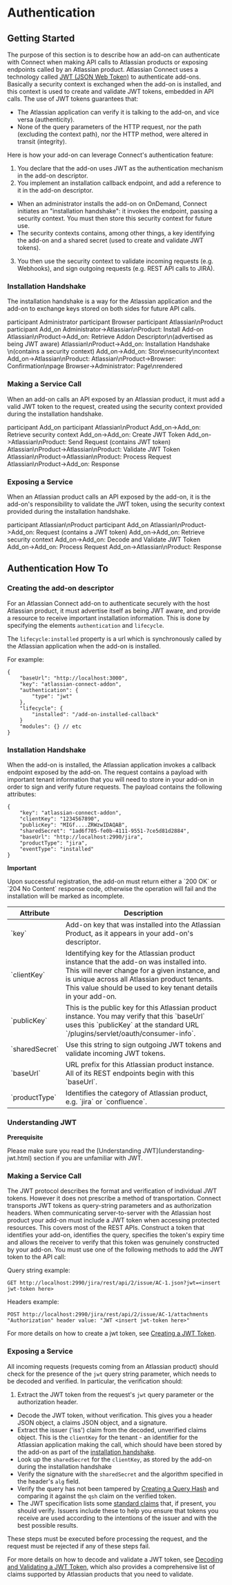 # Authentication

## Getting Started

The purpose of this section is to describe how an add-on can authenticate with Connect when making API calls 
to Atlassian products or exposing endpoints called by an Atlassian product. Atlassian Connect uses a technology called [JWT (JSON Web Token)](http://tools.ietf.org/html/draft-ietf-oauth-json-web-token‎) to authenticate add-ons. Basically a security 
context is exchanged when the add-on is installed, and this context is used to create and validate JWT tokens, embedded in API calls. 
The use of JWT tokens guarantees that:

 * The Atlassian application can verify it is talking to the add-on, and vice versa (authenticity).
 * None of the query parameters of the HTTP request, nor the path (excluding the context path), nor the HTTP method, 
 were altered in transit (integrity).

Here is how your add-on can leverage Connect's authentication feature:
 
1. You declare that the add-on uses JWT as the authentication mechanism in the add-on descriptor.
2. You implement an installation callback endpoint, and add a reference to it in the add-on descriptor. 
 * When an administrator installs the add-on on OnDemand, Connect initiates an "installation handshake": it invokes the endpoint, 
 passing a security context. You must then store this security context for future use.
 * The security contexts contains, among other things, a key identifying the add-on and a shared secret (used to create and validate JWT tokens).
3. You then use the security context to validate incoming requests (e.g. Webhooks), and sign outgoing requests (e.g. REST API calls to JIRA).
 
### Installation Handshake

The installation handshake is a way for the Atlassian application and the add-on to exchange keys stored on both sides for future API calls.

<div class="diagram">
participant Administrator
participant Browser
participant Atlassian\nProduct
participant Add_on
Administrator->Atlassian\nProduct: Install Add-on
Atlassian\nProduct->Add_on: Retrieve Addon Descriptor\n(advertised as being JWT aware)
Atlassian\nProduct->Add_on: Installation Handshake \n(contains a security context)
Add_on->Add_on: Store\nsecurity\ncontext
Add_on->Atlassian\nProduct: 
Atlassian\nProduct->Browser: Confirmation\npage
Browser->Administrator: Page\nrendered
</div>

### Making a Service Call

When an add-on calls an API exposed by an Atlassian product, it must add a valid JWT token to the request, 
created using the security context provided during the installation handshake.

<div class="diagram">
participant Add_on
participant Atlassian\nProduct
Add_on->Add_on: Retrieve security context
Add_on->Add_on: Create JWT Token
Add_on->Atlassian\nProduct: Send Request (contains JWT token)
Atlassian\nProduct->Atlassian\nProduct: Validate JWT Token
Atlassian\nProduct->Atlassian\nProduct: Process Request
Atlassian\nProduct->Add_on: Response
</div>

### Exposing a Service

When an Atlassian product calls an API exposed by the add-on, it is the add-on's responsibility to validate 
the JWT token, using the security context provided during the installation handshake.

<div class="diagram">
participant Atlassian\nProduct
participant Add_on
Atlassian\nProduct->Add_on: Request (contains a JWT token)
Add_on->Add_on: Retrieve security context
Add_on->Add_on: Decode and Validate JWT Token
Add_on->Add_on: Process Request
Add_on->Atlassian\nProduct: Response
</div>


## Authentication How To

### Creating the add-on descriptor

For an Atlassian Connect add-on to authenticate securely with the host Atlassian product, it must advertise itself as
being JWT aware, and provide a resource to receive important installation information. This is done by specifying the
elements `authentication` and `lifecycle`.

The `lifecycle:installed` property is a url which is synchronously called by the Atlassian application when the add-on
is installed. 

For example:

    {
        "baseUrl": "http://localhost:3000",
        "key": "atlassian-connect-addon",
        "authentication": {
            "type": "jwt"
        },
        "lifecycle": {
            "installed": "/add-on-installed-callback"
        }
        "modules": {} // etc
    }


<a name='installation'></a>
### Installation Handshake

When the add-on is installed, the Atlassian application invokes a callback endpoint exposed by the add-on. 
The request contains a payload with important tenant information that you will need to store in your add-on in 
order to sign and verify future requests. The payload contains the following attributes:

    {
        "key": "atlassian-connect-addon",
        "clientKey": "1234567890",
        "publicKey": "MIGf....ZRWzwIDAQAB",
        "sharedSecret": "1ad6f705-fe0b-4111-9551-7ce5d81d2884",
        "baseUrl": "http://localhost:2990/jira",
        "productType": "jira",
        "eventType": "installed"
    }


<div class="aui-message warning">
    <p class="title">
        <span class="aui-icon icon-warning"></span>
        <strong>Important</strong>
    </p>
    Upon successful registration, the add-on must return either a `200 OK` or `204 No Content` response code, otherwise
    the operation will fail and the installation will be marked as incomplete.
</div>

<table class='aui'>
    <thead>
        <tr>
            <th>Attribute</th>
            <th>Description</th>
        </tr>
    </thead>
    <tr>
        <td>`key`</td>
        <td>Add-on key that was installed into the Atlassian Product, as it appears in your add-on's descriptor.</td>
    </tr>
    <tr>
        <td>`clientKey`</td>
        <td>Identifying key for the Atlassian product instance that the add-on was installed into. This will never change for a given
        instance, and is unique across all Atlassian product tenants. This value should be used to key tenant details
        in your add-on.</td>
    </tr>
    <tr>
        <td>`publicKey`</td>
        <td>This is the public key for this Atlassian product instance. You may verify that this `baseUrl` 
			uses this `publicKey` at the standard URL `<host baseUrl>/plugins/servlet/oauth/consumer-info`.</td>
    </tr>
    <tr>
        <td>`sharedSecret`</td>
        <td>Use this string to sign outgoing JWT tokens and validate incoming JWT tokens.</td>
    </tr>
    <tr>
        <td>`baseUrl`</td>
        <td>URL prefix for this Atlassian product instance. All of its REST endpoints begin with this `baseUrl`.</td>
    </tr>
    <tr>
        <td>`productType`</td>
        <td>Identifies the category of Atlassian product, e.g. `jira` or `confluence`.</td>
    </tr>
</table>


### Understanding JWT

<div class="aui-message">
    <p class="title">
        <span class="aui-icon icon-warning"></span>
        <strong>Prerequisite</strong>
    </p>
	<p>
Please make sure you read the [Understanding JWT](understanding-jwt.html) section if you are unfamiliar with JWT.</p></div>

### Making a Service Call

The JWT protocol describes the format and verification of individual JWT tokens. However it does not prescribe a method
of transportation. Connect transports JWT tokens as query-string parameters and as authorization headers. 
When communicating server-to-server with the Atlassian host product your add-on must include a JWT token when accessing 
protected resources. This covers most of the REST APIs. Construct a token that identifies your add-on, identifies the query, 
specifies the token's expiry time and allows the receiver to verify that this token was genuinely constructed by your add-on.
You must use one of the following methods to add the JWT token to the API call:

Query string example:

    GET http://localhost:2990/jira/rest/api/2/issue/AC-1.json?jwt=<insert jwt-token here>

Headers example:

    POST http://localhost:2990/jira/rest/api/2/issue/AC-1/attachments
    "Authorization" header value: "JWT <insert jwt-token here>"

For more details on how to create a jwt token, see [Creating a JWT Token](understanding-jwt.html#create).

<a name='exposing'></a>
### Exposing a Service

All incoming requests (requests coming from an Atlassian product) should check for the presence of the `jwt` 
query string parameter, which needs to be decoded and verified. In particular, the verification should:

1. Extract the JWT token from the request's `jwt` query parameter or the authorization header.
* Decode the JWT token, without verification. This gives you a header JSON object, a claims JSON object, and a signature.
* Extract the issuer ('iss') claim from the decoded, unverified claims object. This is the `clientKey` for the tenant - 
an identifier for the Atlassian application making the call, which should have been stored by the add-on as part of the 
[installation handshake](#installation).
* Look up the `sharedSecret` for the `clientKey`, as stored by the add-on during the installation handshake
* Verify the signature with the `sharedSecret` and the algorithm specified in the header's `alg` field. 
* Verify the query has not been tampered by [Creating a Query Hash](understanding-jwt.html#qsh) and comparing it against the 
`qsh` claim on the verified token.
* The JWT specification lists some [standard claims](http://tools.ietf.org/html/draft-ietf-oauth-json-web-token-13#section-4.1.1) 
that, if present, you should verify. Issuers include these to help you ensure that tokens you receive are used according to the intentions of 
the issuer and with the best possible results.

These steps must be executed before processing the request, and the request must be rejected if any of these steps fail.

For more details on how to decode and validate a JWT token, see [Decoding and Validating a JWT Token](understanding-jwt.html#decode), 
which also provides a comprehensive list of claims supported by Atlassian products that you need to validate.


